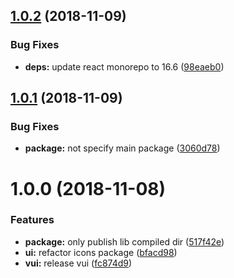 ## [1.0.2](https://github.com/vgmtv/tv-ui.git/compare/v1.0.1...v1.0.2) (2018-11-09)


### Bug Fixes

* **deps:** update react monorepo to 16.6 ([98eaeb0](https://github.com/vgmtv/tv-ui.git/commit/98eaeb0))

## [1.0.1](https://github.com/vgmtv/tv-ui.git/compare/v1.0.0...v1.0.1) (2018-11-09)


### Bug Fixes

* **package:** not specify main package ([3060d78](https://github.com/vgmtv/tv-ui.git/commit/3060d78))

# 1.0.0 (2018-11-08)


### Features

* **package:** only publish lib compiled dir ([517f42e](https://github.com/vgmtv/tv-ui.git/commit/517f42e))
* **ui:** refactor icons package ([bfacd98](https://github.com/vgmtv/tv-ui.git/commit/bfacd98))
* **vui:** release vui ([fc874d9](https://github.com/vgmtv/tv-ui.git/commit/fc874d9))
